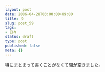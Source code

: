 ```yaml
---
layout: post
date: 2006-04-28T03:00:00+09:00
title: う
slug: post_59
tags:
- 日々
status: draft
type: post
published: false
meta: {}
---
```

特にまとまって書くことがなくて間が空きました。
